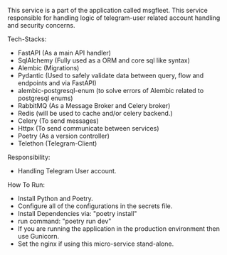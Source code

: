 This service is a part of the application called msgfleet. This service responsible for handling logic of telegram-user related account handling and security concerns.


Tech-Stacks:
  - FastAPI (As a main API handler)
  - SqlAlchemy (Fully used as a ORM and core sql like syntax)
  - Alembic (Migrations)
  - Pydantic (Used to safely validate data between query, flow and endpoints and via FastAPI)
  - alembic-postgresql-enum (to solve errors of Alembic related to postgresql enums)
  - RabbitMQ (As a Message Broker and Celery broker)
  - Redis (will be used to cache and/or celery backend.)
  - Celery (To send messages)
  - Httpx (To send communicate between services)
  - Poetry (As a version controller)
  - Telethon (Telegram-Client)

Responsibility:
  - Handling Telegram User account.

How To Run:
  - Install Python and Poetry.
  - Configure all of the configurations in the secrets file.
  - Install Dependencies via: "poetry install"
  - run command: "poetry run dev"
  - If you are running the application in the production environment then use Gunicorn.
  - Set the nginx if using this micro-service stand-alone.
